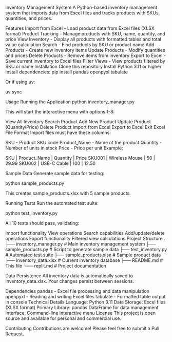 Inventory Management System
A Python-based inventory management system that imports data from Excel files and tracks products with SKUs, quantities, and prices.

Features
Import from Excel - Load product data from Excel files (XLSX format)
Product Tracking - Manage products with SKU, name, quantity, and price
View Inventory - Display all products with formatted tables and total value calculation
Search - Find products by SKU or product name
Add Products - Create new inventory items
Update Products - Modify quantities and prices
Delete Products - Remove items from inventory
Export to Excel - Save current inventory to Excel files
Filter Views - View products filtered by SKU or name
Installation
Clone this repository
Install Python 3.11 or higher
Install dependencies:
pip install pandas openpyxl tabulate

Or if using uv:

uv sync

Usage
Running the Application
python inventory_manager.py

This will start the interactive menu with options 1-8:

View All Inventory
Search Product
Add New Product
Update Product (Quantity/Price)
Delete Product
Import from Excel
Export to Excel
Exit
Excel File Format
Import files must have these columns:

SKU - Product SKU code
Product_Name - Name of the product
Quantity - Number of units in stock
Price - Price per unit
Example:

SKU     | Product_Name    | Quantity | Price
SKU001  | Wireless Mouse  | 50       | 29.99
SKU002  | USB-C Cable     | 100      | 12.50

Sample Data
Generate sample data for testing:

python sample_products.py

This creates sample_products.xlsx with 5 sample products.

Running Tests
Run the automated test suite:

python test_inventory.py

All 10 tests should pass, validating:

Import functionality
View operations
Search capabilities
Add/update/delete operations
Export functionality
Filtered view calculations
Project Structure
.
├── inventory_manager.py      # Main inventory management system
├── sample_products.py         # Script to generate sample data
├── test_inventory.py          # Automated test suite
├── sample_products.xlsx       # Sample product data
├── inventory_data.xlsx        # Current inventory database
├── README.md                  # This file
└── replit.md                  # Project documentation

Data Persistence
All inventory data is automatically saved to inventory_data.xlsx. Your changes persist between sessions.

Dependencies
pandas - Excel file processing and data manipulation
openpyxl - Reading and writing Excel files
tabulate - Formatted table output in console
Technical Details
Language: Python 3.11
Data Storage: Excel files (XLSX format)
Primary Library: pandas DataFrame for data management
Interface: Command-line interactive menu
License
This project is open source and available for personal and commercial use.

Contributing
Contributions are welcome! Please feel free to submit a Pull Request.
